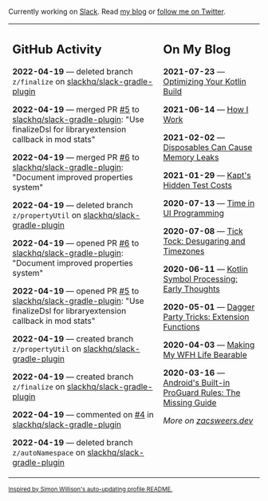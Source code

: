 Currently working on [Slack](https://slack.com/). Read [my blog](https://zacsweers.dev/) or [follow me on Twitter](https://twitter.com/ZacSweers).

<table><tr><td valign="top" width="60%">

## GitHub Activity
<!-- githubActivity starts -->
**2022-04-19** — deleted branch `z/finalize` on [slackhq/slack-gradle-plugin](https://github.com/slackhq/slack-gradle-plugin)

**2022-04-19** — merged PR [#5](https://github.com/slackhq/slack-gradle-plugin/pull/5) to [slackhq/slack-gradle-plugin](https://github.com/slackhq/slack-gradle-plugin): "Use finalizeDsl for libraryextension callback in mod stats"

**2022-04-19** — merged PR [#6](https://github.com/slackhq/slack-gradle-plugin/pull/6) to [slackhq/slack-gradle-plugin](https://github.com/slackhq/slack-gradle-plugin): "Document improved properties system"

**2022-04-19** — deleted branch `z/propertyUtil` on [slackhq/slack-gradle-plugin](https://github.com/slackhq/slack-gradle-plugin)

**2022-04-19** — opened PR [#6](https://github.com/slackhq/slack-gradle-plugin/pull/6) to [slackhq/slack-gradle-plugin](https://github.com/slackhq/slack-gradle-plugin): "Document improved properties system"

**2022-04-19** — opened PR [#5](https://github.com/slackhq/slack-gradle-plugin/pull/5) to [slackhq/slack-gradle-plugin](https://github.com/slackhq/slack-gradle-plugin): "Use finalizeDsl for libraryextension callback in mod stats"

**2022-04-19** — created branch `z/propertyUtil` on [slackhq/slack-gradle-plugin](https://github.com/slackhq/slack-gradle-plugin)

**2022-04-19** — created branch `z/finalize` on [slackhq/slack-gradle-plugin](https://github.com/slackhq/slack-gradle-plugin)

**2022-04-19** — commented on [#4](https://github.com/slackhq/slack-gradle-plugin/pull/4#issuecomment-1102120419) in [slackhq/slack-gradle-plugin](https://github.com/slackhq/slack-gradle-plugin)

**2022-04-19** — deleted branch `z/autoNamespace` on [slackhq/slack-gradle-plugin](https://github.com/slackhq/slack-gradle-plugin)
<!-- githubActivity ends -->
</td><td valign="top" width="40%">

## On My Blog
<!-- blog starts -->
**2021-07-23** — [Optimizing Your Kotlin Build](https://www.zacsweers.dev/optimizing-your-kotlin-build/)

**2021-06-14** — [How I Work](https://www.zacsweers.dev/how-i-work/)

**2021-02-02** — [Disposables Can Cause Memory Leaks](https://www.zacsweers.dev/disposables-can-cause-memory-leaks/)

**2021-01-29** — [Kapt's Hidden Test Costs](https://www.zacsweers.dev/kapts-hidden-test-costs/)

**2020-07-13** — [Time in UI Programming](https://www.zacsweers.dev/time-in-ui/)

**2020-07-08** — [Tick Tock: Desugaring and Timezones](https://www.zacsweers.dev/ticktock-desugaring-timezones/)

**2020-06-11** — [Kotlin Symbol Processing: Early Thoughts](https://www.zacsweers.dev/kotlin-symbol-processor-early-thoughts/)

**2020-05-01** — [Dagger Party Tricks: Extension Functions](https://www.zacsweers.dev/dagger-party-tricks-extension-functions/)

**2020-04-03** — [Making My WFH Life Bearable](https://www.zacsweers.dev/making-wfh-life-bearable/)

**2020-03-16** — [Android's Built-in ProGuard Rules: The Missing Guide](https://www.zacsweers.dev/android-proguard-rules/)
<!-- blog ends -->
_More on [zacsweers.dev](https://zacsweers.dev/)_
</td></tr></table>

<sub><a href="https://simonwillison.net/2020/Jul/10/self-updating-profile-readme/">Inspired by Simon Willison's auto-updating profile README.</a></sub>